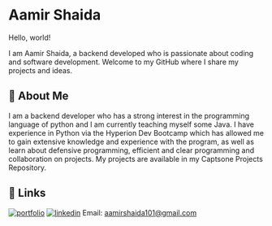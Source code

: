 
# Aamir Shaida

Hello, world!

I am Aamir Shaida, a backend developed who is passionate about coding and software development. Welcome to my GitHub where I share my projects and ideas.



## 🚀 About Me
I am a backend developer who has a strong interest in the programming language of python and I am currently teaching myself some Java. I have experience in Python via the Hyperion Dev Bootcamp which has allowed me to gain extensive knowledge and experience with the program, as well as learn about defensive programming, efficient and clear programming and collaboration on projects.
My projects are available in my Captsone Projects Repository.







## 🔗 Links
[![portfolio](https://img.shields.io/badge/my_portfolio-000?style=for-the-badge&logo=ko-fi&logoColor=white)](https://www.hyperiondev.com/portfolio/131094/)
[![linkedin](https://img.shields.io/badge/linkedin-0A66C2?style=for-the-badge&logo=linkedin&logoColor=white)](https://www.linkedin.com/in/aamir-shaida/)
Email:
aamirshaida101@gmail.com

